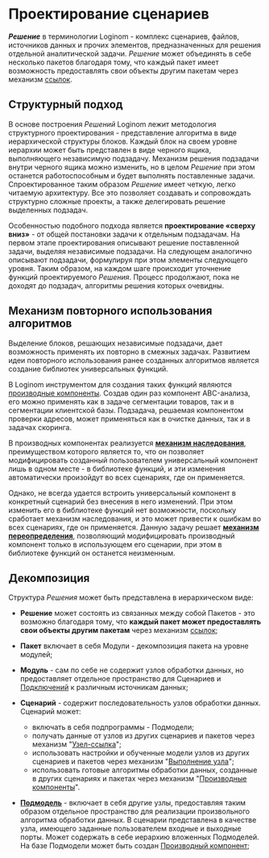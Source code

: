 # Проектирование сценариев

***Решение*** в терминологии Loginom - комплекс сценариев, файлов, источников данных и прочих элементов, предназначенных для решения отдельной аналитической задачи. *Решение* может объединять в себе несколько пакетов благодаря тому, что каждый пакет имеет возможность предоставлять свои объекты другим пакетам через механизм [ссылок](../glossary/link_to_packet.md).

## Структурный подход

В основе построения *Решений* Loginom лежит методология структурного проектирования - представление алгоритма в виде иерархической структуры блоков. Каждый блок на своем уровне иерархии может быть представлен в виде черного ящика, выполняющего независимую подзадачу. Механизм решения подзадачи внутри черного ящика можно изменить, но в целом *Решение* при этом останется работоспособным и будет выполнять поставленные задачи. Спроектированное таким образом *Решение* имеет четкую, легко читаемую архитектуру. Все это позволяет создавать и сопровождать структурно сложные проекты, а также делегировать решение выделенных подзадач.

Особенностью подобного подхода является **проектирование «сверху вниз»** - от общей постановки задачи к отдельным подзадачам. На первом этапе проектирования описывают решение поставленной задачи, выделяя независимые подзадачи. На следующем аналогично описывают подзадачи, формулируя при этом элементы следующего уровня. Таким образом, на каждом шаге происходит уточнение функций проектируемого *Решения*. Процесс продолжают, пока не доходят до подзадач, алгоритмы решения которых очевидны.

## Механизм повторного использования алгоритмов

Выделение блоков, решающих независимые подзадачи, дает возможность применять их повторно в смежных задачах. Развитием идеи повторного использования ранее созданных алгоритмов является создание библиотек универсальных функций.

В Loginom инструментом для создания таких функций являются [производные компоненты](../glossary/derived_component.md). Создав один раз компонент ABC-анализа, его можно применять как в задаче сегментации товаров, так и в сегментации клиентской базы. Подзадача, решаемая компонентом проверки адресов, может применяться как в очистке данных, так и в задачах скоринга.

В производных компонентах реализуется **[механизм наследования](../glossary/inheritance_redefinition.md)**, преимуществом которого является то, что он позволяет модифицировать созданный пользователем универсальный компонент лишь в одном месте - в библиотеке функций, и эти изменения автоматически произойдут во всех сценариях, где он применяется.

Однако, не всегда удается встроить универсальный компонент в конкретный сценарий без внесения в него изменений. При этом изменить его в библиотеке функций нет возможности, поскольку сработает механизм наследования, и это может привести к ошибкам во всех сценариях, где он применяется. Данную задачу решает **[механизм переопределения](../glossary/inheritance_redefinition.md)**, позволяющий модифицировать производный компонент только в использующем его сценарии, при этом в библиотеке функций он останется неизменным.

## Декомпозиция

Структура *Решения* может быть представлена в иерархическом виде:

* **Решение** может состоять из связанных между собой Пакетов - это возможно благодаря тому, что **каждый пакет может предоставлять свои объекты другим пакетам** через механизм [ссылок](../glossary/link_to_packet.md);
* **Пакет** включает в себя Модули - декомпозиция пакета на уровне модулей;
* **Модуль** - сам по себе не содержит узлов обработки данных, но предоставляет отдельное пространство для Сценариев и [Подключений](../integration/connections/readme.md) к различным источникам данных;

* **Сценарий** - содержит последовательность узлов обработки данных. Сценарий может:
  * включать в себя подпрограммы - Подмодели;
  * получать данные от узлов из других сценариев и пакетов через механизм "[Узел-ссылка](../processors/control/unit-link.md)";
  * использовать настройки и обученные модели узлов из других сценариев и пакетов через механизм "[Выполнение узла](../processors/control/execute_node.md)";
  * использовать готовые алгоритмы обработки данных, созданные в других сценариях и пакетах через механизм "[Производные компоненты](../glossary/derived_component.md)".

* **[Подмодель](../processors/control/submodel.md)** - включает в себя другие узлы, предоставляя таким образом отдельное пространство для реализации произвольного алгоритма обработки данных. В сценарии представлена в качестве узла, имеющего заданные пользователем входные и выходные порты. Может содержать в себе иерархию вложенных Подмоделей. На базе Подмодели может быть создан [Производный компонент](../glossary/derived_component.md);